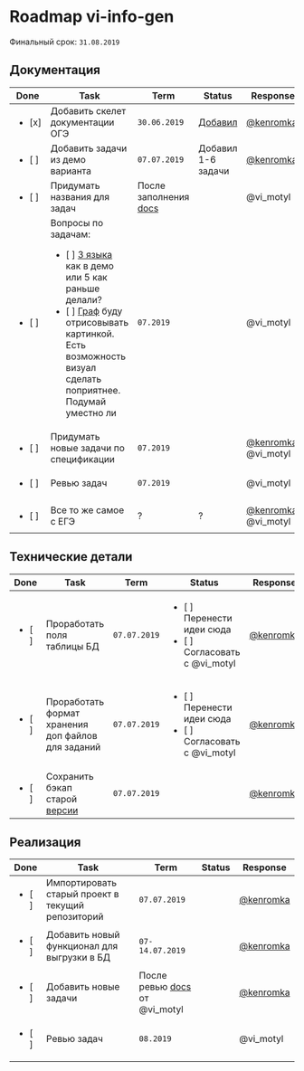 # Roadmap vi-info-gen

Финальный срок: `31.08.2019`

## Документация
| Done | Task | Term | Status | Response |
| ---- | ---- | ---- | ------ | -------- |
| <ul><li> [x] </li></ul> | Добавить скелет документации ОГЭ | `30.06.2019` | [Добавил](./docs/tasks/oge) | [@kenromka]( https://github.com/kenromka ) |
| <ul><li> [ ] </li></ul> | Добавить задачи из демо варианта | `07.07.2019` | Добавил 1-6 задачи | [@kenromka]( https://github.com/kenromka ) |
| <ul><li> [ ] </li></ul> | Придумать названия для задач | После заполнения [docs](./docs/tasks/oge) |  | @vi_motyl |
| <ul><li> [ ] </li></ul> | Вопросы по задачам: <ul><li> [ ] [3 языка](./docs/tasks/oge/oge06.md#ОГЭ-6-1-1) как в демо или 5 как раньше делали?</li><li> [ ] [Граф](./docs/tasks/oge/oge09.md#ОГЭ-9-1-1) буду отрисовывать картинкой. Есть возможность визуал сделать поприятнее. Подумай уместно ли</li></ul> | `07.2019` |  | @vi_motyl |
| <ul><li> [ ] </li></ul> | Придумать новые задачи по спецификации | `07.2019` |  | [@kenromka]( https://github.com/kenromka ), @vi_motyl |
| <ul><li> [ ] </li></ul> | Ревью задач | `07.2019` |  | @vi_motyl |
| <ul><li> [ ] </li></ul> | Все то же самое с ЕГЭ | ? | ? | [@kenromka]( https://github.com/kenromka ), @vi_motyl |

## Технические детали
| Done | Task | Term | Status | Response |
| ---- | ---- | ---- | ------ | -------- |
| <ul><li> [ ] </li></ul> | Проработать поля таблицы БД | `07.07.2019` | <ul><li> [ ] Перенести идеи сюда</li><li> [ ] Согласовать с @vi_motyl</li></ul> | [@kenromka]( https://github.com/kenromka ) |
| <ul><li> [ ] </li></ul> | Проработать формат хранения доп файлов для заданий | `07.07.2019` | <ul><li> [ ] Перенести идеи сюда</li><li> [ ] Согласовать с @vi_motyl</li></ul>  | [@kenromka]( https://github.com/kenromka ) |
| <ul><li> [ ] </li></ul> | Сохранить бэкап старой [версии](http://vi-info.herokuapp.com/) | `07.07.2019` |  | [@kenromka]( https://github.com/kenromka ) |

## Реализация
| Done | Task | Term | Status | Response |
| ---- | ---- | ---- | ------ | -------- |
| <ul><li> [ ] </li></ul> | Импортировать старый проект в текущий репозиторий | `07.07.2019` |  | [@kenromka]( https://github.com/kenromka ) |
| <ul><li> [ ] </li></ul> | Добавить новый функционал для выгрузки в БД | `07-14.07.2019` |  | [@kenromka]( https://github.com/kenromka ) |
| <ul><li> [ ] </li></ul> | Добавить новые задачи | После ревью [docs](./docs/tasks/oge) от @vi_motyl | | [@kenromka]( https://github.com/kenromka ) |
| <ul><li> [ ] </li></ul> | Ревью задач | `08.2019` |  | @vi_motyl |
